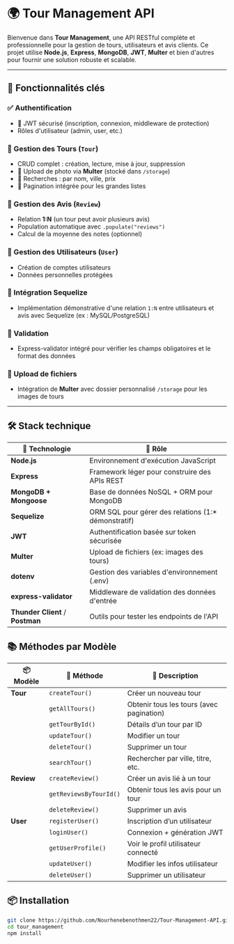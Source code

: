 # 🌍 Tour Management API

Bienvenue dans **Tour Management**, une API RESTful complète et professionnelle pour la gestion de tours, utilisateurs et avis clients. Ce projet utilise **Node.js**, **Express**, **MongoDB**, **JWT**, **Multer** et bien d'autres pour fournir une solution robuste et scalable.

---

## 🚀 Fonctionnalités clés

### ✅ Authentification
- 🔐 JWT sécurisé (inscription, connexion, middleware de protection)
- Rôles d'utilisateur (admin, user, etc.)

### 🧭 Gestion des Tours (`Tour`)
- CRUD complet : création, lecture, mise à jour, suppression
- 📸 Upload de photo via **Multer** (stocké dans `/storage`)
- 🎯 Recherches : par nom, ville, prix
- 📄 Pagination intégrée pour les grandes listes

### 📝 Gestion des Avis (`Review`)
- Relation **1:N** (un tour peut avoir plusieurs avis)
- Population automatique avec `.populate("reviews")`
- Calcul de la moyenne des notes (optionnel)

### 👤 Gestion des Utilisateurs (`User`)
- Création de comptes utilisateurs
- Données personnelles protégées

### 🔗 Intégration Sequelize
- Implémentation démonstrative d'une relation `1:N` entre utilisateurs et avis avec Sequelize (ex : MySQL/PostgreSQL)

### 🧪 Validation
- Express-validator intégré pour vérifier les champs obligatoires et le format des données

### 📁 Upload de fichiers
- Intégration de **Multer** avec dossier personnalisé `/storage` pour les images de tours

---


## 🛠️ Stack technique

| 🧩 Technologie          | 🧪 Rôle                                               |
|------------------------|-------------------------------------------------------|
| **Node.js**            | Environnement d'exécution JavaScript                 |
| **Express**            | Framework léger pour construire des APIs REST        |
| **MongoDB + Mongoose** | Base de données NoSQL + ORM pour MongoDB             |
| **Sequelize**          | ORM SQL pour gérer des relations (1:* démonstratif)  |
| **JWT**                | Authentification basée sur token sécurisée           |
| **Multer**             | Upload de fichiers (ex: images des tours)            |
| **dotenv**             | Gestion des variables d'environnement (.env)         |
| **express-validator**  | Middleware de validation des données d'entrée        |
| **Thunder Client** / **Postman** | Outils pour tester les endpoints de l'API |

## 📚 Méthodes par Modèle


| 📦 Modèle  | 🔧 Méthode                   | 📝 Description                           |
|-----------|------------------------------|------------------------------------------|
| **Tour**  | `createTour()`               | Créer un nouveau tour                    |
|           | `getAllTours()`              | Obtenir tous les tours (avec pagination) |
|           | `getTourById()`              | Détails d’un tour par ID                 |
|           | `updateTour()`               | Modifier un tour                         |
|           | `deleteTour()`               | Supprimer un tour                        |
|           | `searchTour()`               | Rechercher par ville, titre, etc.        |           |
| **Review**| `createReview()`             | Créer un avis lié à un tour              |
|           | `getReviewsByTourId()`       | Obtenir tous les avis pour un tour       |
|           | `deleteReview()`             | Supprimer un avis                        |     |
| **User**  | `registerUser()`             | Inscription d’un utilisateur             |
|           | `loginUser()`                | Connexion + génération JWT               |
|           | `getUserProfile()`           | Voir le profil utilisateur connecté      |
|           | `updateUser()`               | Modifier les infos utilisateur           |
|           | `deleteUser()`               | Supprimer un utilisateur                 |


















## 📦 Installation

```bash
git clone https://github.com/Nourhenebenothmen22/Tour-Management-API.git
cd tour_management
npm install
